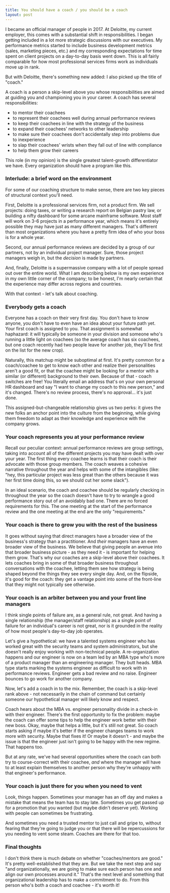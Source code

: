 ```yaml
---
title: You should have a coach / you should be a coach
layout: post
---
```


I became an official manager of people in 2017. At Deloitte, my current employer, this comes with a substantial shift in responsibilities. I began getting included in a lot more strategic discussions with our executives. My performance metrics started to include business development metrics (sales, marketing pieces, etc.) and my corresponding expectations for time spent on client projects on a day-to-day basis went down. This is all fairly comparable for how most professional services firms work as individuals move up in rank.

But with Deloitte, there's something new added: I also picked up the title of "coach."

A coach is a person a skip-level above you whose responsibilities are aimed at guiding you and championing you in your career. A coach has several responsibilities:
* to mentor their coachees
* to represent their coachees well during annual performance reviews
* to keep their coachees in line with the strategy of the business
* to expand their coachees' networks to other leadership
* to make sure their coachees don't accidentally step into problems due to inexperience 
* to slap their coachees' wrists when they fall out of line with compliance
* to help them grow their careers

This role (in my opinion) is the single greatest talent-growth differentiator we have. Every organization should have a program like this. 

### Interlude: a brief word on the environment

For some of our coaching structure to make sense, there are two key pieces of structural context you'll need. 

First, Deloitte is a professional services firm, not a product firm. We sell projects: doing taxes, or writing a research report on Belgian pastry law, or building a nifty dashboard for some arcane mainframe software. Most staff will work on 3-6 projects in a performance year, which means it's entirely possible they may have just as many different managers. That's different than most organizations where you have a pretty firm idea of who your boss is for a whole year. 

Second, our annual performance reviews are decided by a group of our partners, not by an individual project manager. Sure, those project managers weigh in, but the *decision* is made by partners. 

And, finally, Deloitte is a supermassive company with a lot of people spread out over the entire world. What I am describing below is my own experience in my own little corner of the company; to be honest, I'm nearly certain that the experience may differ across regions and countries. 

With that context - let's talk about coaching.

### Everybody gets a coach 

Everyone has a coach on their very first day. You don't have to know anyone, you don't have to even have an idea about your future path yet. Your first coach is assigned to you. That assignment is somewhat haphazard: it will typically be someone in your division and someone who's running a little light on coachees (so the average coach has six coachees, but one coach recently had two people leave for another job, they'll be first on the list for the new crop).

Naturally, this matchup might be suboptimal at first. It's pretty common for a coach/coachee to get to know each other and realize their personalities aren't a good fit, or that the coachee might be looking for a mentor with a similar (or different) background to their own. Because of that - coach switches are free! You literally email an address that's on your own personal HR dashboard and say "I want to change my coach to this new person," and it's changed. There's no review process, there's no approval... it's just done. 

This assigned-but-changeable relationship gives us two perks: it gives the new folks an anchor point into the culture from the beginning, while giving them freedom to adapt as their knowledge and experience with the company grows. 

### Your coach represents you at your performance review

Recall our peculiar context: annual performance reviews are group settings, taking into account all of the different projects you may have dealt with over your year. The first thing every coachee learns is that their coach is their advocate with those group members. The coach weaves a cohesive narrative throughout the year and helps with some of the intangibles (like: "hey, this particular project was less great than the others because it was her first time doing this, so we should cut her some slack"). 

In an ideal scenario, the coach and coachee should be regularly checking in throughout the year so the coach doesn't have to try to wrangle a good performance story out of an avoidably bad one. There are no forced requirements for this. The one meeting at the start of the performance review and the one meeting at the end are the only "requirements."

### Your coach is there to grow you with the rest of the business

It goes without saying that direct managers have a broader view of the business's strategy than a practitioner. And *their* managers have an even broader view of the business. We believe that giving people an avenue into that broader business picture - as they need it - is important for helping them grow. That's why our coaches are a skip-level above their coachees. It lets coaches bring in some of that broader business throughout conversations with the coachee, letting them see how strategy is being shaped beyond the things they see every single day. And, on the flipside, it's good for the coach: they get a vantage point into some of the front-line that they might not typically see otherwise. 

### Your coach is an arbiter between you and your front line managers

I think single points of failure are, as a general rule, not great. And having a single relationship (the manager/staff relationship) as a single point of failure for an individual's career is not great, nor is it grounded in the reality of how most people's day-to-day job operates. 

Let's give a hypothetical: we have a talented systems engineer who has worked great with the security teams and system administrators, but she doesn't really enjoy working with non-technical people. A re-organization happens and our engineer is now on a team led by an MBA type who's more of a product manager than an engineering manager. They butt heads. MBA type starts marking the systems engineer as difficult to work with in performance reviews. Engineer gets a bad review and no raise. Engineer bounces to go work for another company. 

Now, let's add a coach in to the mix. Remember, the coach is a skip-level rank above - not necessarily in the chain of command but certainly someone our hypothetical manager will likely know and respect.

Coach hears about the MBA vs. engineer personality divide in a check-in with their engineer. There's the first opportunity to fix the problem: maybe the coach can offer some tips to help the engineer work better with their new boss. Okay, maybe that helps a little, but it's still not great. So coach starts asking if maybe it's better if the engineer changes teams to work more with security. Maybe that fixes it! Or maybe it doesn't - and maybe the issue is that the engineer just isn't going to be happy with the new regime. That happens too.

But at any rate, we've had several opportunities where the coach can both try to course-correct with their coachee, *and* where the manager will have to at least explain themselves to another person why they're unhappy with that engineer's performance. 

### Your coach is just there for you when you need to vent

Look, things happen. Sometimes your manager has an off day and makes a mistake that means the team has to stay late. Sometimes you get passed up for a promotion that you wanted (but maybe didn't deserve yet). Working with people can sometimes be frustrating. 

And sometimes you need a trusted mentor to just call and gripe to, without fearing that they're going to judge you or that there will be repercussions for you needing to vent some steam. Coaches are there for that too. 

### Final thoughts

I don't think there is much debate on whether "coaches/mentors are good." It's pretty well-established that they are. But we take the next step and say "and organizationally, we are going to make sure each person has one and align our own processes around it." That's the next level and something that organizational leadership has to make a commitment to do. From this person who's both a coach and coachee - it's worth it! 

